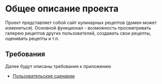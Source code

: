 # Общее описание проекта

Проект представляет собой сайт кулинарных рецептов (домен может измениться). Основной функционал - возможность просматривать галерею рецептов других пользователей, создавать свои рецепты, оценивать рецепты и т.п. 

## Требования
Далее будут описаны требования к приложению

- [Пользовательские сценарии](./user-stories.md)
